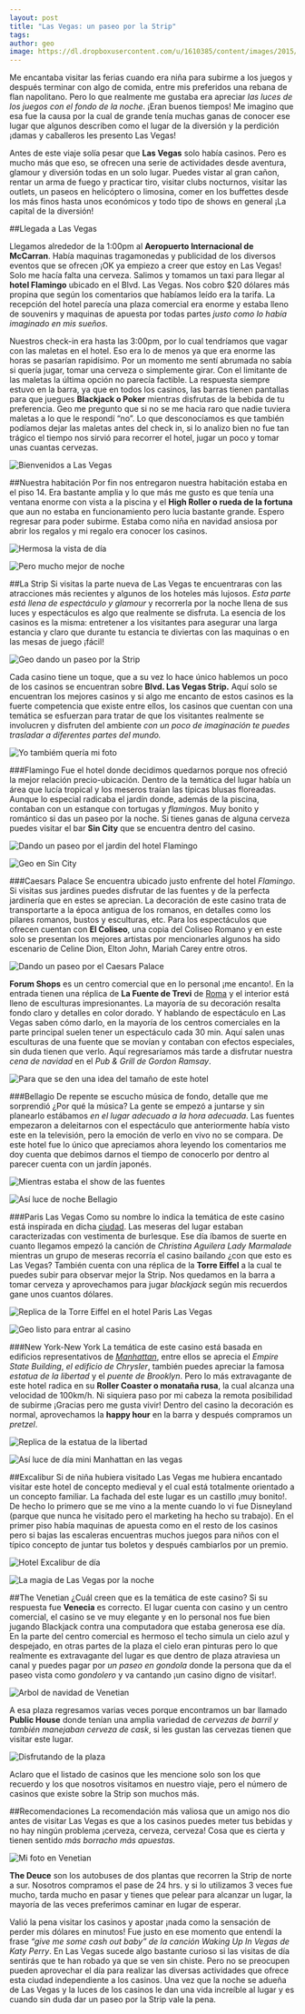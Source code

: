 ```yaml
---
layout: post
title: "Las Vegas: un paseo por la Strip"
tags: 
author: geo
image: https://dl.dropboxusercontent.com/u/1610385/content/images/2015/03/DSC09947-1.JPG
---
```

Me encantaba visitar las ferias cuando era niña para subirme a los juegos y después terminar con algo de comida, entre mis preferidos una rebana de flan napolitano. Pero lo que realmente  me gustaba era apreciar *las luces de los juegos con el fondo de la noche*. ¡Eran buenos tiempos! Me imagino que esa fue la causa por la cual de grande tenía muchas ganas de conocer ese lugar que algunos describen como el lugar de la diversión y la perdición ¡damas y caballeros les presento Las Vegas!

Antes de este viaje solía pesar que **Las Vegas** solo había casinos. Pero es mucho más que eso, se ofrecen una serie de actividades desde aventura, glamour y diversión todas en un solo lugar. Puedes vistar al gran cañon, rentar un arma de fuego y practicar tiro, visitar clubs nocturnos, visitar las outlets, un paseos en helicóptero o limosina, comer en los buffettes desde los más finos hasta unos económicos y todo tipo de shows en general ¡La capital de la diversión!

##Llegada a Las Vegas

Llegamos alrededor de la 1:00pm al **Aeropuerto Internacional de McCarran**. Había maquinas tragamonedas y publicidad de los diversos eventos que se ofrecen ¡OK ya empiezo a creer que estoy en Las Vegas! Solo me hacía falta una cerveza. Salimos y tomamos un taxi para llegar al **hotel Flamingo** ubicado en el Blvd. Las Vegas. Nos cobro $20 dólares más propina que según los comentarios que habíamos leído era la tarifa. La recepción del hotel parecía una plaza comercial era enorme y estaba lleno de souvenirs y maquinas de apuesta por todas partes *justo como lo había imaginado en mis sueños*.

Nuestros check-in era hasta las 3:00pm, por lo cual tendríamos que vagar con las maletas en el hotel. Eso era lo de menos ya que era enorme las horas se pasarían rapidísimo. Por un momento me sentí abrumada no sabía si quería jugar, tomar una cerveza o simplemente girar. Con el limitante de las maletas la última opción no parecía factible. La respuesta siempre estuvo en la barra, ya que en todos los casinos, las barras tienen pantallas para que juegues **Blackjack o Poker** mientras disfrutas de la bebida de tu preferencia. Geo me pregunto que si no se me hacia raro que nadie tuviera maletas a lo que le respondí “no”. Lo que desconocíamos es que también podíamos dejar las maletas antes del check in, si lo analizo bien no fue tan trágico el tiempo nos sirvió para recorrer el hotel, jugar un poco y tomar unas cuantas cervezas.

![Bienvenidos a Las Vegas](https://dl.dropboxusercontent.com/u/1610385/content/images/2015/03/2013-12-25-12-30-38.jpg)

##Nuestra habitación
Por fin nos entregaron nuestra habitación estaba en el piso 14. Era bastante amplia y lo que más me gusto es que tenía una ventana enorme con vista a la piscina y el **High Roller o rueda de la fortuna** que aun no estaba en funcionamiento pero lucia bastante grande. Espero regresar para poder subirme. Estaba como niña en navidad ansiosa por abrir los regalos y mi regalo era conocer los casinos.

![Hermosa la vista de día](https://dl.dropboxusercontent.com/u/1610385/content/images/2015/03/2013-12-24-15-56-38.jpg)

![Pero mucho mejor de noche](https://dl.dropboxusercontent.com/u/1610385/content/images/2015/03/DSC09908--1-.JPG)

##La Strip 
Si visitas la parte nueva de Las Vegas te encuentraras con las atracciones más recientes y algunos de los hoteles más lujosos. *Esta parte está llena de espectáculo y glamour* y recorrerla por la noche llena de sus luces y espectáculos es algo que realmente se disfruta. La esencia de los casinos es la misma: entretener a los visitantes para asegurar una larga estancia y claro que durante tu estancia te diviertas con las maquinas o en las mesas de juego ¡fácil! 

![Geo dando un paseo por la Strip](https://dl.dropboxusercontent.com/u/1610385/content/images/2015/03/DSC09916-1.JPG)

Cada casino tiene un toque, que a su vez lo hace único hablemos un poco de los casinos se encuentran sobre **Blvd. Las Vegas Strip.** Aquí solo se encuentran los mejores casinos y si algo me encanto de estos casinos es la fuerte competencia que existe entre ellos, los casinos que cuentan con una temática se esfuerzan para tratar de que los visitantes realmente se involucren y disfruten del ambiente *con un poco de imaginación te puedes trasladar a diferentes partes del mundo.* 

![Yo tambiém quería mi foto](https://dl.dropboxusercontent.com/u/1610385/content/images/2015/03/DSC09922.JPG)

###Flamingo
Fue el hotel donde decidimos quedarnos porque nos ofreció la mejor relación precio-ubicación. Dentro de la temática del lugar había un área que lucía tropical y los meseros traían las típicas blusas floreadas. Aunque lo especial radicaba el jardín donde, además de la piscina, contaban con un estanque con tortugas y *flamingos*. Muy bonito y romántico si das un paseo por la noche. Si tienes ganas de alguna cerveza puedes visitar el bar **Sin City** que se encuentra dentro del casino.

![Dando un paseo por el jardin del hotel Flamingo](https://dl.dropboxusercontent.com/u/1610385/content/images/2015/03/DSC09947.JPG)

![Geo en Sin City](https://dl.dropboxusercontent.com/u/1610385/content/images/2015/03/2013-12-25-23-08-21.jpg)

###Caesars Palace
Se encuentra ubicado justo enfrente del hotel *Flamingo*. Si visitas sus jardines puedes disfrutar de las fuentes y de la perfecta jardinería que en estes se aprecian. La decoración de este casino trata de transportarte a la época antigua de los romanos, en detalles como los pilares romanos, bustos y esculturas, etc. Para los espectáculos que ofrecen cuentan con **El Coliseo**, una copia del Coliseo Romano y en este solo se presentan los mejores artistas por mencionarles algunos ha sido escenario de Celine Dion, Elton John, Mariah Carey entre otros. 

![Dando un paseo por el Caesars Palace](https://dl.dropboxusercontent.com/u/1610385/content/images/2015/03/2013-12-24-16-33-27.jpg)

**Forum Shops** es un centro comercial que en lo personal ¡me encanto!. En la entrada tienen una réplica de **La Fuente de Trevi** de [Roma](/tag/roma) y el interior está lleno de esculturas impresionantes. La mayoría de su decoración resalta fondo claro y detalles en color dorado. Y hablando de espectáculo en Las Vegas saben cómo darlo, en la mayoría de los centros comerciales en la parte principal suelen tener un espectáculo cada 30 min. Aquí salen unas esculturas de una fuente que se movían y contaban con efectos especiales, sin duda tienen que verlo. Aquí regresaríamos más tarde a disfrutar nuestra *cena de navidad* en el *Pub & Grill de Gordon Ramsay*.

![Para que se den una idea del  tamaño de este hotel](https://dl.dropboxusercontent.com/u/1610385/content/images/2015/03/2013-12-24-16-34-44.jpg)

###Bellagio
De repente se escucho música de fondo, detalle que me sorprendió ¿Por qué la música? La gente se empezó a juntarse y sin planearlo estábamos *en el lugar adecuado a la hora adecuada*. Las fuentes empezaron a deleitarnos con el espectáculo que anteriormente había visto este en la televisión, pero la emoción de verlo en vivo no se compara. De este hotel fue lo único que apreciamos ahora leyendo los comentarios me doy cuenta que debimos darnos el tiempo de conocerlo por dentro al parecer cuenta con un jardín japonés.

![Mientras estaba el show de las fuentes](https://dl.dropboxusercontent.com/u/1610385/content/images/2015/03/2013-12-24-19-18-51.jpg)

![Así luce de noche Bellagio](https://dl.dropboxusercontent.com/u/1610385/content/images/2015/03/DSC09934.JPG)

###Paris Las Vegas
Como su nombre lo indica la temática de este casino está inspirada en dicha [ciudad](/tag/paris). Las meseras del lugar estaban caracterizadas con vestimenta de burlesque. Ese día íbamos de suerte en cuanto llegamos empezó la canción de *Christina Aguilera Lady Marmalade* mientras un grupo de meseras recorría el casino bailando ¿con que esto es Las Vegas? También cuenta con una réplica de la **Torre Eiffel** a la cual te puedes subir para observar mejor la Strip. Nos quedamos en la barra a tomar cerveza y aprovechamos para jugar *blackjack* según mis recuerdos gane unos cuantos dólares.

![Replica de la Torre Eiffel en el hotel Paris Las Vegas](https://dl.dropboxusercontent.com/u/1610385/content/images/2015/03/DSC09930.JPG)

![Geo listo para entrar al casino](https://dl.dropboxusercontent.com/u/1610385/content/images/2015/03/DSC09932.JPG)

###New York-New York
La temática de este casino está basada en edificios representativos de [*Manhattan*](/tag/new-york), entre ellos se aprecia el *Empire State Building*, *el edificio de Chrysler*, también puedes apreciar la famosa *estatua de la libertad* y el *puente de Brooklyn*. Pero lo más extravagante de este hotel radica en su **Roller Coaster o monataña rusa**, la cual alcanza una velocidad de 100km/h. Ni siquiera paso por mi cabeza la remota posibilidad de subirme ¡Gracias pero me gusta vivir! Dentro del casino la decoración es normal, aprovechamos la **happy hour** en la barra y después compramos un *pretzel*. 

![Replica de la estatua de la libertad](https://dl.dropboxusercontent.com/u/1610385/content/images/2015/03/2013-12-27-11-29-30.jpg)

![Así luce de día mini Manhattan en las vegas ](https://dl.dropboxusercontent.com/u/1610385/content/images/2015/03/2013-12-27-13-18-21.jpg)

##Excalibur
Si de niña hubiera visitado Las Vegas me hubiera encantado visitar este hotel de concepto medieval y el cual está totalmente orientado a un concepto familiar. La fachada del este lugar es un castillo ¡muy bonito!. De hecho lo primero que se me vino a la mente cuando lo vi fue Disneyland (parque que nunca he visitado pero el marketing ha hecho su trabajo). En el primer piso había maquinas de apuesta como en el resto de los casinos pero si bajas las escaleras encuentras muchos juegos para niños con el típico concepto de juntar tus boletos y después cambiarlos por un premio. 

![Hotel Excalibur de día](https://dl.dropboxusercontent.com/u/1610385/content/images/2015/03/2013-12-27-11-31-29-HDR.jpg)

![La magia de Las Vegas por la noche](https://dl.dropboxusercontent.com/u/1610385/content/images/2015/03/2013-12-27-18-59-04-HDR.jpg)

##The Venetian
¿Cuál creen que es la temática de este casino? Si su respuesta fue **Venecia** es correcto. El lugar cuenta con casino y un centro comercial, el casino se ve muy elegante y en lo personal nos fue bien jugando Blackjack contra una computadora que estaba generosa ese día. En la parte del centro comercial es hermoso el techo simula un cielo azul y despejado, en otras partes de la plaza el cielo eran pinturas pero lo que realmente es extravagante del lugar es que dentro de plaza atraviesa un canal y puedes pagar por *un paseo en gondola* donde la persona que da el paseo vista como *gondolero* y va cantando ¡un casino digno de visitar!. 

![Arbol de navidad de Venetian](https://dl.dropboxusercontent.com/u/1610385/content/images/2015/03/2013-12-24-18-16-12.jpg)

A esa plaza regresamos varias veces porque encontramos un bar llamado **Public House** donde tenían una amplia variedad de *cervezas de barril y también manejaban cerveza de cask*, si les gustan las cervezas tienen que visitar este lugar.

![Disfrutando de la plaza](https://dl.dropboxusercontent.com/u/1610385/content/images/2015/03/2013-12-24-17-08-20.jpg)

Aclaro que el listado de casinos que les mencione solo son los que recuerdo y los que nosotros visitamos en nuestro viaje, pero el número de casinos que existe sobre la Strip son muchos más. 

##Recomendaciones
La recomendación más valiosa que un amigo nos dio antes de visitar Las Vegas es que a los casinos puedes meter tus bebidas y no hay ningún problema ¡cerveza, cerveza, cerveza! Cosa que es cierta y tienen sentido *más borracho más apuestas.*

![Mi foto en Venetian ](https://dl.dropboxusercontent.com/u/1610385/content/images/2015/03/2013-12-24-17-03-17.jpg)

**The Deuce** son los autobuses de dos plantas que recorren la Strip de norte a sur. Nosotros compramos el pase de 24 hrs. y si lo utilizamos 3 veces fue mucho, tarda mucho en pasar y tienes que pelear para alcanzar un lugar, la mayoría de las veces preferimos caminar en lugar de esperar.

Valió la pena visitar los casinos y apostar ¡nada como la sensación de perder mis dólares en minutos! Fue justo en ese momento que entendí la frase *“give me some cash out baby”  de la canción Waking Up In Vegas de Katy Perry*. En Las Vegas sucede algo bastante curioso si las visitas de día sentirás que te han robado ya que se ven sin chiste. Pero no se preocupen pueden aprovechar el día para realizar las diversas actividades que ofrece esta ciudad independiente a los casinos. Una vez que la noche se adueña de Las Vegas y la luces de los casinos le dan una vida increíble al lugar y es cuando sin duda dar un paseo por la Strip vale la pena. 
